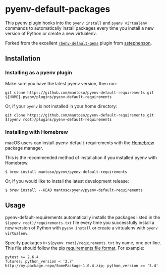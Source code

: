 # pyenv-default-packages

This pyenv plugin hooks into the `pyenv install` and `pyenv virtualenv` commands to automatically install packages every time you install a new version of Python or create a new virtualenv.

Forked from the excellent [`rbenv-default-gems`](https://github.com/sstephenson/rbenv-default-gems) plugin from [sstephenson](https://github.com/sstephenson).

## Installation

### Installing as a pyenv plugin

Make sure you have the latest pyenv version, then run:

```shell
git clone https://github.com/mantoso/pyenv-default-requirements.git ${HOME}.pyenv/plugins/pyenv-default-requirements
```

Or, if your `pyenv` is not installed in your home directory:

```shell
git clone https://github.com/mantoso/pyenv-default-requirements.git $(pyenv root)/plugins/pyenv-default-requirements
```

### Installing with Homebrew

macOS users can install pyenv-default-requirements with the [Homebrew](http://brew.sh) package manager.

This is the recommended method of installation if you installed pyenv  with Homebrew.

```shell
$ brew install mantoso/pyenv/pyenv-default-requirements
```

Or, if you would like to install the latest development release:

```shell
$ brew install --HEAD mantoso/pyenv/pyenv-default-requirements
```

## Usage

pyenv-default-requirements automatically installs the packages listed in the `$(pyenv root)/requirements.txt` file every time you successfully install a new  version of Python with `pyenv install` or create a virtualenv with `pyenv virtualenv`.

Specify packages in `$(pyenv root)/requirements.txt` by name, one per line. This  file should follow the pip [requirements file format](https://pip.pypa.io/en/latest/reference/pip_install.html#requirements-file-format). For example:

```shell
pytest >= 2.6.4
futures; python_version < '2.7'
http://my.package.repo/SomePackage-1.0.4.zip; python_version >= '3.4'
```
